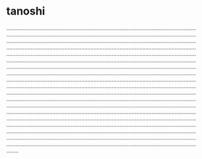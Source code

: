 # tanoshi
............................................................................................................................................................................................................................................................................................................................................................................................................................................................................................................................................................................................................................................................................................................................................................................................................................................................................................................................................................................................................................................................................................................................................................................................................................................................................................................................................................................................................................................................................................................................................................................................................................................................................................................................................................................................................................................................................................................................................................................................................................................................................................................................................................................................................................................................................................................................................................................................................................................................